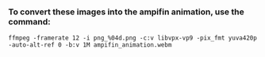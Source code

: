 ### To convert these images into the ampifin animation, use the command:

```
ffmpeg -framerate 12 -i png_%04d.png -c:v libvpx-vp9 -pix_fmt yuva420p -auto-alt-ref 0 -b:v 1M ampifin_animation.webm
```

